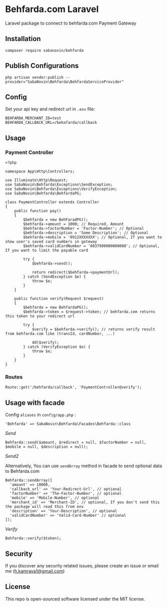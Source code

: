 # Behfarda.com Laravel

Laravel package to connect to behfarda.com Payment Gateway

## Installation

`composer require sabanovin/behfarda`

## Publish Configurations

`php artisan vendor:publish --provider="SabaNovin\Behfarda\BehfardaServiceProvider"`

## Config

Set your api key and redirect url in `.env` file:

    BEHFARDA_MERCHANT_ID=test
    BEHFARDA_CALLBACK_URL=/behafarda/callback
    
## Usage

### Payment Controller

    <?php
    
    namespace App\Http\Controllers;
    
    use Illuminate\Http\Request;
    use SabaNovin\Behfarda\Exceptions\SendException;
    use SabaNovin\Behfarda\Exceptions\VerifyException;
    use SabaNovin\Behfarda\BehfardaPG;
    
    class PaymentController extends Controller
    {
        public function pay()
        {
            $behfarda = new BehFaradPG();
            $behfarda->amount = 1000; // Required, Amount
            $behfarda->factorNumber = 'Factor-Number'; // Optional
            $behfarda->description = 'Some Description'; // Optional
            $behfarda->mobile = '0912XXXXXXX'; // Optional, If you want to show user's saved card numbers in gateway
            $behfarda->validCardNumber = '6037990000000000'; // Optional, If you want to limit the payable card
    
            try {
                $behfarda->send();
    
                return redirect($behfarda->paymentUrl);
            } catch (SendException $e) {
                throw $e;
            }
        }
    
        public function verify(Request $request)
        {
            $behfarda = new BehfardaPG();
            $behfarda->token = $request->token; // behfarda.com returns this token to your redirect url
    
            try {
                $verify = $behfarda->verify(); // returns verify result from behfarda.com like (transId, cardNumber, ...)
    
                dd($verify);
            } catch (VerifyException $e) {
                throw $e;
            }
        }
    }

### Routes

    Route::get('/behfarda/callback', 'PaymentController@verify');
    
## Usage with facade

Config `aliases` in `config/app.php` :

    'Behfarda' => SabaNovin\Behfarda\Facades\Behfarda::class
    
*Send*

    Behfarda::send($amount, $redirect = null, $factorNumber = null, $mobile = null, $description = null);
    
*Send2*

Alternatively, You can use `sendArray` method in facade to send optional data to Behfarda.com

    Behfarda::sendArray([
      'amount' => 10000,
      'callback_url' => 'Your-Redirect-Url', // optional
      'factorNumber' => 'The-Factor-Number', // optional
      'mobile' => 'Mobile-Number', // optional
      'merchant_id' => 'Merchant-ID', // optional, If you don't send this the package will read this from env
      'description' => 'Your-Description', // optional
      'validCardNumber' => 'Valid-Card-Number' // optional
    ]);

*Verify*

    Behfarda::verify($token);

## Security

If you discover any security related issues, please create an issue or email me (h.kamrava1@gmail.com)
    
## License

This repo is open-sourced software licensed under the MIT license.
